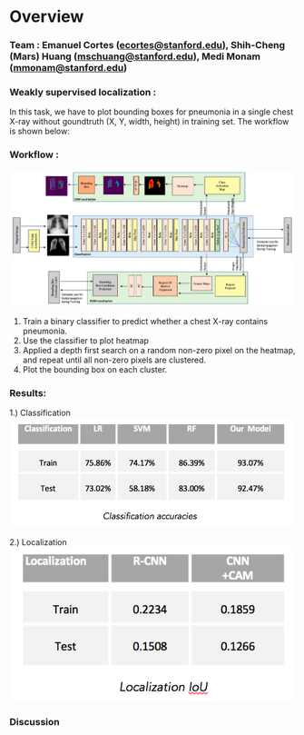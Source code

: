 # Overview


### Team : Emanuel Cortes (ecortes@stanford.edu), Shih-Cheng (Mars) Huang (mschuang@stanford.edu),  Medi Monam (mmonam@stanford.edu)

### Weakly supervised localization :
In this task, we have to plot bounding boxes for pneumonia in a single chest X-ray without goundtruth (X, Y, width, height) in training set. The workflow is shown below:

### Workflow :
![Alt Text](https://github.com/cemanuel/Weakly-Supervised-Pneumonia-Localization/blob/master/model_architecture.png)
1) Train a binary classifier to predict whether a chest X-ray contains pneumonia.
2) Use the classifier to plot heatmap
3) Applied a depth first search on a random non-zero pixel on the heatmap, and repeat until all non-zero pixels are clustered.
4) Plot the bounding box on each cluster.

### Results:
1.) Classification
![Alt Text](https://github.com/cemanuel/Weakly-Supervised-Pneumonia-Localization/blob/master/classification_accuracies.png)

2.) Localization
![Alt Text](https://github.com/cemanuel/Weakly-Supervised-Pneumonia-Localization/blob/master/iou_scores.png)

### Discussion





